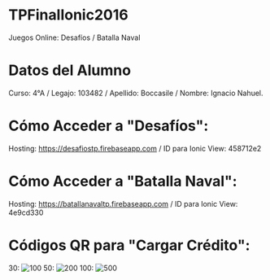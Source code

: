 # TPFinalIonic2016
Juegos Online: Desafíos / Batalla Naval

# Datos del Alumno
Curso: 4°A /
Legajo: 103482 /
Apellido: Boccasile /
Nombre: Ignacio Nahuel.

# Cómo Acceder a "Desafíos":
Hosting: https://desafiostp.firebaseapp.com /
ID para Ionic View: 458712e2

# Cómo Acceder a "Batalla Naval":
Hosting: https://batallanavaltp.firebaseapp.com /
ID para Ionic View: 4e9cd330

# Códigos QR para "Cargar Crédito":
30: <img src="https://chart.googleapis.com/chart?chs=150x150&cht=qr&chl=1" alt="100" border="0"/>
50: <img src="https://chart.googleapis.com/chart?chs=150x150&cht=qr&chl=2" alt="200" border="0"/>
100: <img src="https://chart.googleapis.com/chart?chs=150x150&cht=qr&chl=3" alt="500" border="0"/>
